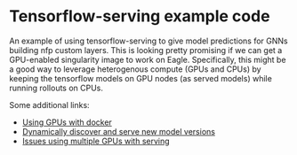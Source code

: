 # Tensorflow-serving example code

An example of using tensorflow-serving to give model predictions for GNNs building nfp custom layers. This is looking
pretty promising if we can get a GPU-enabled singularity image to work on Eagle. Specifically, this might be a good way
to leverage heterogenous compute (GPUs and CPUs) by keeping the tensorflow models on GPU nodes (as served models) while
running rollouts on CPUs.

Some additional links:

- [Using GPUs with docker](https://www.tensorflow.org/tfx/serving/docker#serving_with_docker_using_your_gpu)
- [Dynamically discover and serve new model versions](https://www.tensorflow.org/tfx/serving/serving_advanced)
- [Issues using multiple GPUs with serving](https://github.com/tensorflow/serving/issues/311)
